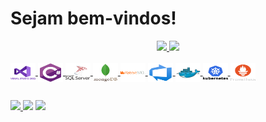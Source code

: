 # Sejam bem-vindos!

<div align="center">
  <a href="https://github.com/LeonardoBranbila">
  <img height="145em" src="https://github-readme-stats.vercel.app/api?username=LeonardoBranbila&show_icons=true&theme=nightowl&include_all_commits=true&count_private=true"/>
  <img height="145em" src="https://github-readme-stats.vercel.app/api/top-langs/?username=LeonardoBranbila&layout=compact&langs_count=7&theme=nightowl"/>
</div>
<div style="display: inline_block"><br>
  <img align="center" alt="Leo-vs" height="30" width="40" src="https://raw.githubusercontent.com/devicons/devicon/master/icons/visualstudio/visualstudio-original-wordmark.svg">
  <img align="center" alt="Leo-Csharp" height="30" width="40" src="https://raw.githubusercontent.com/devicons/devicon/master/icons/csharp/csharp-original.svg">
  <img align="center" alt="Leo-sql" height="30" width="40" src="https://raw.githubusercontent.com/devicons/devicon/master/icons/microsoftsqlserver/microsoftsqlserver-original-wordmark.svg">
  <img align="center" alt="Leo-mongodb" height="30" width="40" src="https://raw.githubusercontent.com/devicons/devicon/master/icons/mongodb/mongodb-original-wordmark.svg">
  <img align="center" alt="Leo-rabbitmq" height="30" width="40" src="https://raw.githubusercontent.com/devicons/devicon/master/icons/rabbitmq/rabbitmq-original-wordmark.svg">
  <img align="center" alt="Leo-azuredevops" height="30" width="40" src="https://raw.githubusercontent.com/devicons/devicon/master/icons/azuredevops/azuredevops-original.svg">
  <img align="center" alt="Leo-docker" height="30" width="40" src="https://raw.githubusercontent.com/devicons/devicon/master/icons/docker/docker-original.svg">
  <img align="center" alt="Leo-kubernetes" height="30" width="40" src="https://raw.githubusercontent.com/devicons/devicon/master/icons/kubernetes/kubernetes-original-wordmark.svg">
  <img align="center" alt="Leo-prometheus" height="30" width="40" src="https://raw.githubusercontent.com/devicons/devicon/master/icons/prometheus/prometheus-original-wordmark.svg">
</div>
  
  ##
  
<div> 
  <img src=("https://komarev.com/ghpvc/?username=LeonardoBranbila&color=blueviolet&style=flat-square")>
  <a href = "mailto:branbila.leo@gmail.com"><img src="https://img.shields.io/badge/-Gmail-%23333?style=for-the-badge&logo=gmail&logoColor=white" target="_blank"></a>
  <a href="https://www.linkedin.com/in/leobranbila/" target="_blank"><img src="https://img.shields.io/badge/-LinkedIn-%230077B5?style=for-the-badge&logo=linkedin&logoColor=white" target="_blank"></a>
 
</div>


